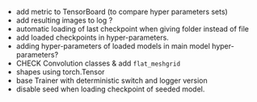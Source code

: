 - add metric to TensorBoard (to compare hyper parameters sets)
- add resulting images to log ?
- automatic loading of last checkpoint when giving folder instead of file
- add loaded checkpoints in hyper-parameters.
- adding hyper-parameters of loaded models in main model hyper-parameters?
- CHECK Convolution classes & add `flat_meshgrid`
- shapes using torch.Tensor
- base Trainer with deterministic switch and logger version
- disable seed when loading checkpoint of seeded model.
